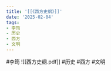 ```yaml
---
title: '[[《西方史纲》]]'
date: '2025-02-04'
tags:
- 李筠
- 历史
- 西方
- 文明
---
```

#李筠
![[西方史纲.pdf]]
#历史 #西方 #文明

